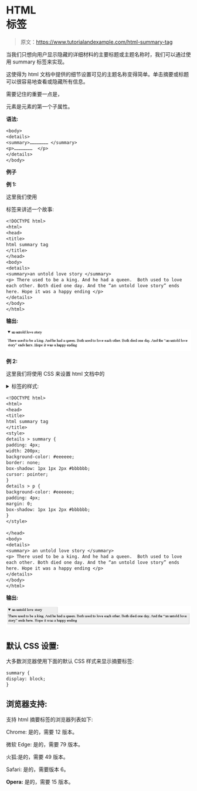 # HTML <summary>标签</summary>

> 原文：<https://www.tutorialandexample.com/html-summary-tag>

当我们只想向用户显示隐藏的详细材料的主要标题或主题名称时，我们可以通过使用 summary 标签来实现。

这使得为 html 文档中提供的细节设置可见的主题名称变得简单。单击摘要或标题可以很容易地查看或隐藏所有信息。

需要记住的重要一点是，

<summary>元素是<detail>元素的第一个子属性。</detail></summary>

**语法:**

```
<body>
<details>
<summary>………………… </summary>
<p>…………………  </p>
</details>
</body> 
```

**例子**

**例 1:**

这里我们使用

<summary>标签来讲述一个故事:</summary>

```
<!DOCTYPE html>
<html>
<head>
<title>
html summary tag
</title>
</head>
<body>
<details>
<summary>an untold love story </summary>
<p> There used to be a king. And he had a queen.  Both used to love each other. Both died one day. And the “an untold love story” ends here. Hope it was a happy ending </p>
</details>
</body>
</html>
```

**输出:**

![Html Summary Tag](img/21c8364d81c6fdc696e57ce8916cc588.png)

**例 2:**

这里我们将使用 CSS 来设置 html 文档中的

<details>和<summary>标签的样式:</summary></details>

```
<!DOCTYPE html>
<html>
<head>
<title>
html summary tag
</title>
<style>
details > summary {
padding: 4px;
width: 200px;
background-color: #eeeeee;
border: none;
box-shadow: 1px 1px 2px #bbbbbb;
cursor: pointer;
}
details > p {
background-color: #eeeeee;
padding: 4px;
margin: 0;
box-shadow: 1px 1px 2px #bbbbbb;
}
</style>

</head>
<body>
<details>
<summary> an untold love story </summary>
<p> There used to be a king. And he had a queen.  Both used to love each other. Both died one day. And the “an untold love story” ends here. Hope it was a happy ending </p>
</details>
</body>
</html>
```

**输出:**

![Html Summary Tag](img/7795c3c70e4e19bb630c8d85f96aa63b.png)

## 默认 CSS 设置:

大多数浏览器使用下面的默认 CSS 样式来显示摘要标签:

```
summary {
display: block;
} 
```

## 浏览器支持:

支持 html 摘要标签的浏览器列表如下:

Chrome: 是的，需要 12 版本。

微软 Edge: 是的，需要 79 版本。

火狐:是的，需要 49 版本。

Safari: 是的，需要版本 6。

**Opera:** 是的，需要 15 版本。